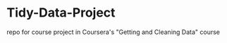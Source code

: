 Tidy-Data-Project
=================

repo for course project in Coursera's "Getting and Cleaning Data" course
